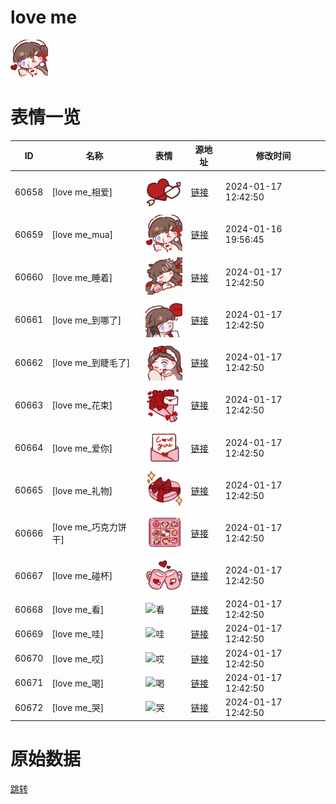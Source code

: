# love me

<img src="./cover.png" height="60" alt="cover" />

# 表情一览

|ID|名称|表情|源地址|修改时间|
|----|----|----|----|----|
|60658|[love me_相爱]|<img src="./pic/060658_%5Blove me_相爱%5D.png" height="60" alt="相爱"/>|[链接](https://i0.hdslb.com/bfs/garb/11bec95438762278c931416bf831368a8ec22072.png)|2024-01-17 12:42:50|
|60659|[love me_mua]|<img src="./pic/060659_%5Blove me_mua%5D.png" height="60" alt="mua"/>|[链接](https://i0.hdslb.com/bfs/garb/e6c879e9fdf567b1763d239ad2090e1ba7097a3e.png)|2024-01-16 19:56:45|
|60660|[love me_睡着]|<img src="./pic/060660_%5Blove me_睡着%5D.png" height="60" alt="睡着"/>|[链接](https://i0.hdslb.com/bfs/garb/a81f929ca63ef444ac3f24b76356a7cb4c9c65f0.png)|2024-01-17 12:42:50|
|60661|[love me_到哪了]|<img src="./pic/060661_%5Blove me_到哪了%5D.png" height="60" alt="到哪了"/>|[链接](https://i0.hdslb.com/bfs/garb/25b589140a569f9378f192fb128b5ce091bb2786.png)|2024-01-17 12:42:50|
|60662|[love me_到睫毛了]|<img src="./pic/060662_%5Blove me_到睫毛了%5D.png" height="60" alt="到睫毛了"/>|[链接](https://i0.hdslb.com/bfs/garb/d52aca18ae7352c3bfd37173f79447c428d94cc4.png)|2024-01-17 12:42:50|
|60663|[love me_花束]|<img src="./pic/060663_%5Blove me_花束%5D.png" height="60" alt="花束"/>|[链接](https://i0.hdslb.com/bfs/garb/3399f445f58842f0d36768eae35bd17d4ee25509.png)|2024-01-17 12:42:50|
|60664|[love me_爱你]|<img src="./pic/060664_%5Blove me_爱你%5D.png" height="60" alt="爱你"/>|[链接](https://i0.hdslb.com/bfs/garb/7aa0c62e8dd31c32fd4b523e480daec08bdcb6ad.png)|2024-01-17 12:42:50|
|60665|[love me_礼物]|<img src="./pic/060665_%5Blove me_礼物%5D.png" height="60" alt="礼物"/>|[链接](https://i0.hdslb.com/bfs/garb/fdd998e93b3a87221e8ca476766f42a794216b50.png)|2024-01-17 12:42:50|
|60666|[love me_巧克力饼干]|<img src="./pic/060666_%5Blove me_巧克力饼干%5D.png" height="60" alt="巧克力饼干"/>|[链接](https://i0.hdslb.com/bfs/garb/a19b449698ffce67cfcd22e72660d1bf5bc87e17.png)|2024-01-17 12:42:50|
|60667|[love me_碰杯]|<img src="./pic/060667_%5Blove me_碰杯%5D.png" height="60" alt="碰杯"/>|[链接](https://i0.hdslb.com/bfs/garb/016942e08854ec4d0faa011719a2d05744bc655d.png)|2024-01-17 12:42:50|
|60668|[love me_看]|<img src="./pic/060668_%5Blove me_看%5D.png" height="60" alt="看"/>|[链接](https://i0.hdslb.com/bfs/garb/8ff6aae8ab22b734d465e9e8393077ce36a81456.png)|2024-01-17 12:42:50|
|60669|[love me_哇]|<img src="./pic/060669_%5Blove me_哇%5D.png" height="60" alt="哇"/>|[链接](https://i0.hdslb.com/bfs/garb/8025d59463e920a829144bded4a478a5c3774ca0.png)|2024-01-17 12:42:50|
|60670|[love me_哎]|<img src="./pic/060670_%5Blove me_哎%5D.png" height="60" alt="哎"/>|[链接](https://i0.hdslb.com/bfs/garb/00cd30923e240945ef56fe66ff03ea80c4e30d0f.png)|2024-01-17 12:42:50|
|60671|[love me_喝]|<img src="./pic/060671_%5Blove me_喝%5D.png" height="60" alt="喝"/>|[链接](https://i0.hdslb.com/bfs/garb/9d49ed5be9978d6907bd3f1e38d6578e147e5252.png)|2024-01-17 12:42:50|
|60672|[love me_哭]|<img src="./pic/060672_%5Blove me_哭%5D.png" height="60" alt="哭"/>|[链接](https://i0.hdslb.com/bfs/garb/a7564ddcd13664e05f4fe8156b2f8d9f4bf16b4a.png)|2024-01-17 12:42:50|

# 原始数据

[跳转](./raw.json)

